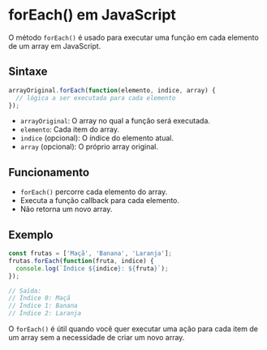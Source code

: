 # forEach() em JavaScript

O método `forEach()` é usado para executar uma função em cada elemento de um array em JavaScript.

## Sintaxe

```javascript
arrayOriginal.forEach(function(elemento, indice, array) {
  // lógica a ser executada para cada elemento
});
```

- `arrayOriginal`: O array no qual a função será executada.
- `elemento`: Cada item do array.
- `indice` (opcional): O índice do elemento atual.
- `array` (opcional): O próprio array original.

## Funcionamento

- `forEach()` percorre cada elemento do array.
- Executa a função callback para cada elemento.
- Não retorna um novo array.

## Exemplo

```javascript
const frutas = ['Maçã', 'Banana', 'Laranja'];
frutas.forEach(function(fruta, indice) {
  console.log(`Índice ${indice}: ${fruta}`);
});

// Saída:
// Índice 0: Maçã
// Índice 1: Banana
// Índice 2: Laranja
```

O `forEach()` é útil quando você quer executar uma ação para cada item de um array sem a necessidade de criar um novo array.

